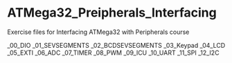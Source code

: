 # ATMega32_Preipherals_Interfacing
Exercise files for Interfacing ATMega32 with Peripherals course 

_00_DIO
_01_SEVSEGMENTS
_02_BCDSEVSEGMENTS
_03_Keypad
_04_LCD
_05_EXTI
_06_ADC
_07_TIMER
_08_PWM
_09_ICU
_10_UART
_11_SPI
_12_I2C

